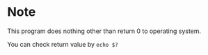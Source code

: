 # Note

This program does nothing other than return 0 to operating system.

You can check return value by `echo $?`